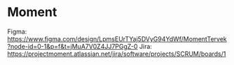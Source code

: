 # Moment
Figma: https://www.figma.com/design/LpmsEUrTYaj5DVyG94YdWf/MomentTervek?node-id=0-1&p=f&t=jMuA7V0Z4JJ7PGgZ-0
Jira: https://projectmoment.atlassian.net/jira/software/projects/SCRUM/boards/1
